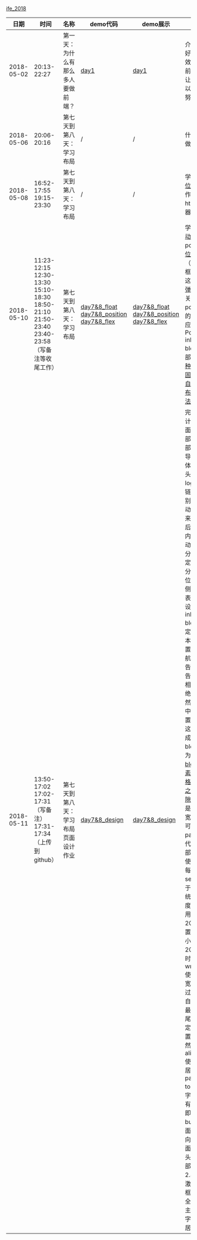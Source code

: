 [ife_2018](https://github.com/ycitsme/ife_2018)


日期 | 时间 | 名称 | demo代码 | demo展示 | 备注 
--- |--- | --- | --- | --- | ---
2018-05-02 | 20:13-22:27 | 第一天：为什么有那么多人要做前端？| <a href = "day1.html">day1</a> | [day1](https://ycitsme.github.io/ife_2018/day1.html) |介绍了一些好看的视觉效果不错的前端页面，让学员能够以之为目标努力。
2018-05-06 | 20:06-20:16 | 第七天到第八天：学习布局 | / |  / | 什么都没做。
2018-05-08 | 16:52-17:55 19:15-23:30 | 第七天到第八天：学习布局 | / | / | 学习[MDN定位](https://developer.mozilla.org/zh-CN/docs/Learn/CSS/CSS_layout/%E5%AE%9A%E4%BD%8D),使用[w3c](https://www.w3schools.com/html/tryit.asp?filename=tryhtml_default)作为在线html编辑器。
2018-05-10 | 11:23-12:15 12:30-13:30 15:10-18:30 18:50-21:10 21:50-23:40 23:40-23:58（写备注等收尾工作）| 第七天到第八天：学习布局 | [day7&8_float](day7&8_float.html) [day7&8_position](day7&8_position.html) [day7&8_flex](day7&8_flex.html) |[day7&8_float](https://ycitsme.github.io/ife_2018/day7&8_float.html) [day7&8_position](https://ycitsme.github.io/ife_2018/day7&8_position.html) [day7&8_flex](https://ycitsme.github.io/ife_2018/day7&8_flex.html) |学习float:[浮动](https://developer.mozilla.org/zh-CN/docs/Learn/CSS/CSS_layout/Floats)；position:[定位实例练习](https://developer.mozilla.org/zh-CN/docs/Learn/CSS/CSS_layout/Practical_positioning_examples)（页面布局框架也来自这里）；flex:[弹性盒子](https://developer.mozilla.org/zh-CN/docs/Learn/CSS/CSS_layout/Flexbox)。关于float和position中的宽度自适应计算和Position inline-block实现部分参考[七种实现左侧固定，右侧自适应两栏布局的方法](https://segmentfault.com/a/1190000010698609)。
2018-05-11 | 13:50-17:02 17:02-17:31（写备注） 17:31-17:34 （上传到github）| 第七天到第八天：学习布局 页面设计作业 | [day7&8_design](day7&8_design.html) | [day7&8_design](https://ycitsme.github.io/ife_2018/day7&8_design.html) | 完成页面设计做页，页面分成5个部分，头部、广告、导航、主体、尾部。头部的左侧logo和右侧链接可以分别使用左浮动和右浮动来实现，最后要在头部内清除浮动。广告部分使用绝对定位将广告分页列表定位到右下侧，然后列表中的元素设置成inline-block，指定宽度、文本居中、设置边框。导航部分和广告部分的广告分页列表相似，使用绝对定位，然后将列表中的元素设置成inline，这里不设置成inline-block是因为[inline-block的元素之间的空格会使元素之间产生间隙](http://zh.learnlayout.com/inline-block-layout.html) ，副作用是无法设置宽高，但是可以使用padding来代替。主体部分是可以使用flex，每行一个section，对于每一行，统一设置高度，并且使用flex:1 200px来设置均分且最小宽度为200px，同时设置flex-wrap:wrap使得当一行宽度已经超过960px时自动换行。最后一行的尾部直接指定宽高，设置背景色，然后用text-align:center使文本水平居中，设置padding-top，使得文字距离顶部有一定距离即可。目前bug:1.当页面缩小时，向右拖动页面，页面的头部和广告部分消失。2.导航中被激活的下边框并没有完全消失。3.主体中的文字没有竖直居中。


